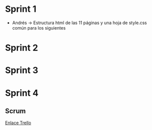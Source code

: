 # Sprint 1
- Andrés -> Estructura html de las 11 páginas y una hoja de style.css común para los siguientes
# Sprint 2
# Sprint 3
# Sprint 4
## Scrum
[Enlace Trello](https://trello.com/b/19iF0Ymg/proyectoets)

